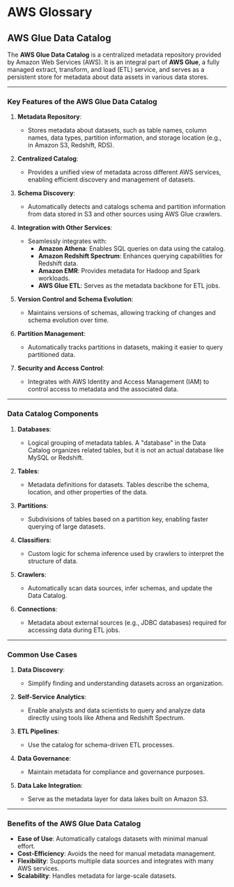 # AWS Glossary

## AWS Glue Data Catalog
The **AWS Glue Data Catalog** is a centralized metadata repository provided by Amazon Web Services (AWS). It is an integral part of **AWS Glue**, a fully managed extract, transform, and load (ETL) service, and serves as a persistent store for metadata about data assets in various data stores.

---

### **Key Features of the AWS Glue Data Catalog**

1. **Metadata Repository**:
   - Stores metadata about datasets, such as table names, column names, data types, partition information, and storage location (e.g., in Amazon S3, Redshift, RDS).

2. **Centralized Catalog**:
   - Provides a unified view of metadata across different AWS services, enabling efficient discovery and management of datasets.

3. **Schema Discovery**:
   - Automatically detects and catalogs schema and partition information from data stored in S3 and other sources using AWS Glue crawlers.

4. **Integration with Other Services**:
   - Seamlessly integrates with:
     - **Amazon Athena**: Enables SQL queries on data using the catalog.
     - **Amazon Redshift Spectrum**: Enhances querying capabilities for Redshift data.
     - **Amazon EMR**: Provides metadata for Hadoop and Spark workloads.
     - **AWS Glue ETL**: Serves as the metadata backbone for ETL jobs.

5. **Version Control and Schema Evolution**:
   - Maintains versions of schemas, allowing tracking of changes and schema evolution over time.

6. **Partition Management**:
   - Automatically tracks partitions in datasets, making it easier to query partitioned data.

7. **Security and Access Control**:
   - Integrates with AWS Identity and Access Management (IAM) to control access to metadata and the associated data.

---

### **Data Catalog Components**

1. **Databases**:
   - Logical grouping of metadata tables. A "database" in the Data Catalog organizes related tables, but it is not an actual database like MySQL or Redshift.

2. **Tables**:
   - Metadata definitions for datasets. Tables describe the schema, location, and other properties of the data.

3. **Partitions**:
   - Subdivisions of tables based on a partition key, enabling faster querying of large datasets.

4. **Classifiers**:
   - Custom logic for schema inference used by crawlers to interpret the structure of data.

5. **Crawlers**:
   - Automatically scan data sources, infer schemas, and update the Data Catalog.

6. **Connections**:
   - Metadata about external sources (e.g., JDBC databases) required for accessing data during ETL jobs.

---

### **Common Use Cases**

1. **Data Discovery**:
   - Simplify finding and understanding datasets across an organization.

2. **Self-Service Analytics**:
   - Enable analysts and data scientists to query and analyze data directly using tools like Athena and Redshift Spectrum.

3. **ETL Pipelines**:
   - Use the catalog for schema-driven ETL processes.

4. **Data Governance**:
   - Maintain metadata for compliance and governance purposes.

5. **Data Lake Integration**:
   - Serve as the metadata layer for data lakes built on Amazon S3.

---

### **Benefits of the AWS Glue Data Catalog**

- **Ease of Use**: Automatically catalogs datasets with minimal manual effort.
- **Cost-Efficiency**: Avoids the need for manual metadata management.
- **Flexibility**: Supports multiple data sources and integrates with many AWS services.
- **Scalability**: Handles metadata for large-scale datasets.

